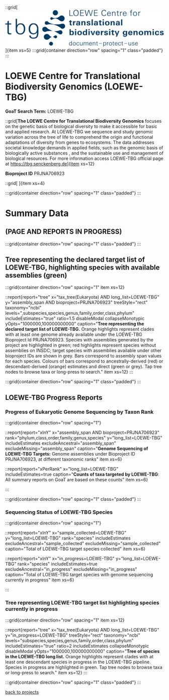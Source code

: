 ::grid[![GoaT](/static/images/tbg2.png)]{item xs=5}
:::grid{container direction="row" spacing="1" class="padded"}
:::


# LOEWE Centre for Translational Biodiversity Genomics (LOEWE-TBG)

**GoaT Search Term:** LOEWE-TBG


::grid[**The LOEWE Centre for Translational Biodiversity Genomics** focuses on the genetic basis of biological diversity to make it accessible for basic and applied research. At LOEWE-TBG we sequence and study genomic variation across the tree of life to comprehend the origin and functional adaptations of diversity from genes to ecosystems. The data addresses societal knowledge demands in applied fields, such as the genomic basis of biologically active substances , and the sustainable use and management of biological resources. For more information access LOEWE-TBG official page at https://tbg.senckenberg.de]{item xs=12}

**Bioproject ID** PRJNA706923

::grid[ ]{item xs=4}

:::grid{container direction="row" spacing="1" class="padded"}
:::

# Summary Data 
## (PAGE AND REPORTS IN PROGRESS) 
:::grid{container direction="row" spacing="1" class="padded"}
:::
## Tree representing the declared target list of LOEWE-TBG, highlighting species with available assemblies (green)

:::grid{container direction="row" spacing="1" item xs=12}

::report{report="tree" x="tax_tree(Eukaryota) AND long_list=LOEWE-TBG" y="assembly_span AND bioproject=PRJNA706923" treeStyle="rect" taxonomy="ncbi" levels=",subspecies,species,genus,family,order,class,phylum" includeEstimates="true" ratio=1.5 disableModal collapseMonotypic yOpts="1000000,100000000000" caption="**Tree representing the declared target list of LOEWE-TBG.** Orange highlights represent clades with at least one genome already available under the LOEWE-TBG Bioproject Id PRJNA706923. Species with assemblies generated by the project are highlighted in green; red highlights represent species without assemblies on INSDC; target species with assemblies available under other bioproject IDs are shown in grey. Bars correspond to assembly span values for each species. Colours of bars correspond to ancestrally-derived (red) or descendant-derived (orange) estimates and direct (green or grey). Tap tree nodes to browse taxa or long-press to search." item xs=12}
:::

:::grid{container direction="row" spacing="1" class="padded"}
:::


## LOEWE-TBG Progress Reports
### Progress of Eukaryotic Genome Sequencing by Taxon Rank
:::grid{container direction="row" spacing="1"}

::report{report="xInY" x="assembly_span AND bioproject=PRJNA706923" rank="phylum,class,order,family,genus,species" y="long_list=LOEWE-TBG" includeEstimates excludeAncestral="assembly_span" excludeMissing="assembly_span" caption="**Genome Sequencing of LOEWE-TBG Targets:** Genome assemblies under Bioproject ID PRJNA706923, at different taxonomic ranks" item xs=6}

::report{report="xPerRank" x="long_list=LOEWE-TBG" includeEstimates=true caption="**Counts of taxa targeted by LOEWE-TBG**: All summary reports on GoaT are based on these counts" item xs=6}

:::

:::grid{container direction="row" spacing="1" class="padded"}
:::

### Sequencing Status of LOEWE-TBG Species 


:::grid{container direction="row" spacing="1"}

::report{report="xInY" x="sample_collected=LOEWE-TBG" y="long_list=LOEWE-TBG" rank="species" includeEstimates excludeAncestral="sample_collected" excludeMissing="sample_collected" caption="Total of LOEWE-TBG target species collected" item xs=6}

::report{report="xInY" x="in_progress=LOEWE-TBG" y="long_list=LOEWE-TBG" rank="species" includeEstimates=true excludeAncestral="in_progress" excludeMissing="in_progress" caption="Total of LOEWE-TBG target species with genome sequencing currently in progress" item xs=6}

:::


### Tree representing LOEWE-TBG target list highlighting species currently in progress

:::grid{container direction="row" spacing="1" item xs=12}

::report{report="tree" x="tax_tree(Eukaryota) AND long_list=LOEWE-TBG" y="in_progress=LOEWE-TBG" treeStyle="rect" taxonomy="ncbi" levels="subspecies,species,genus,family,order,class,phylum" includeEstimates="true" ratio=2 includeEstimates collapseMonotypic disableModal yOpts="1000000,100000000000" caption="**Tree of species in the LOEWE-TBG long list.** Orange highlights represent clades with at least one descendant species in progress in the LOEWE-TBG pipeline. Species in progress are highlighted in green. Tap tree nodes to browse taxa or long-press to search." item xs=12}
:::

:::grid{container direction="row" spacing="1" class="padded"}
:::



[back to projects](/projects)

